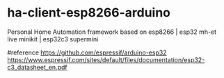 # ha-client-esp8266-arduino
Personal Home Automation framework based on esp8266 | esp32 mh-et live minikit | esp32c3 supermini

#reference
https://github.com/espressif/arduino-esp32
https://www.espressif.com/sites/default/files/documentation/esp32-c3_datasheet_en.pdf

